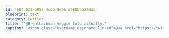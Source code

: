 ```yaml
---
id: 468fc031-d853-4cdd-8e96-d688bbb75dab
blueprint: text
category: twitter
title: "'@BrentLachman veggie tofu actually."
caption: '<span class="username username_linked">@<a href="https://twitter.com/BrentLachman" title="Brent Lachman">BrentLachman</a></span> veggie tofu actually.'
---
```

